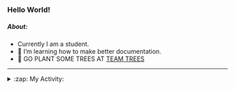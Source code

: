 ### Hello World!

##### About:
- Currently I am a student.
- 🌱 I’m learning how to make better documentation.
- 🌱 GO PLANT SOME TREES AT [TEAM TREES](https://teamtrees.org/)

---
<details>
  <summary>:zap: My Activity:</summary>
  
<!--START_SECTION:waka-->
![Code Time](http://img.shields.io/badge/Code%20Time-1%2C152%20hrs%2045%20mins-blue)

**I'm a Night 🦉** 

```text
🌞 Morning                1655 commits        ██░░░░░░░░░░░░░░░░░░░░░░░   09.67 % 
🌆 Daytime                5925 commits        █████████░░░░░░░░░░░░░░░░   34.63 % 
🌃 Evening                4900 commits        ███████░░░░░░░░░░░░░░░░░░   28.64 % 
🌙 Night                  4629 commits        ███████░░░░░░░░░░░░░░░░░░   27.06 % 
```
📅 **I'm Most Productive on Wednesday** 

```text
Monday                   2492 commits        ████░░░░░░░░░░░░░░░░░░░░░   14.57 % 
Tuesday                  2293 commits        ███░░░░░░░░░░░░░░░░░░░░░░   13.40 % 
Wednesday                3967 commits        ██████░░░░░░░░░░░░░░░░░░░   23.19 % 
Thursday                 2166 commits        ███░░░░░░░░░░░░░░░░░░░░░░   12.66 % 
Friday                   1722 commits        ███░░░░░░░░░░░░░░░░░░░░░░   10.06 % 
Saturday                 1515 commits        ██░░░░░░░░░░░░░░░░░░░░░░░   08.85 % 
Sunday                   2954 commits        ████░░░░░░░░░░░░░░░░░░░░░   17.27 % 
```


📊 **This Week I Spent My Time On** 

```text
🔥 Editors: 
VS Code                  2 mins              █████████████████████████   100.00 % 

🐱‍💻 Projects: 
giveth-dapps-v2          1 min               ████████████████████░░░░░   81.56 % 
praise                   0 secs              █████░░░░░░░░░░░░░░░░░░░░   18.44 % 
```


 Last Updated on 28/07/2023 00:16:41 UTC
<!--END_SECTION:waka-->
</details>
